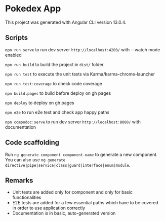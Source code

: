 # Pokedex App

This project was generated with Angular CLI version 13.0.4.

## Scripts

`npm run serve` to run dev server `http://localhost:4200/` with --watch mode enabled

`npm run build` to build the project in `dist/` folder.

`npm run test` to execute the unit tests via Karma/karma-chrome-launcher

`npm run test:coverage` to check code coverage

`npm build:pages` to build before deploy on gh pages

`npm deploy` to deploy on gh pages

`npm e2e` to run e2e test and check app happy paths

`npm compodoc:serve` to run dev server `http://localhost:8080/` with documentation


## Code scaffolding

Run `ng generate component component-name` to generate a new component. You can also use `ng generate directive|pipe|service|class|guard|interface|enum|module`.


## Remarks
-   Unit tests are added only for component and only for basic functionalities
-   E2E tests are added for a few essential paths which have to be covered in order to use application correctly
-   Documentation is in basic, auto-generated version
